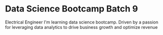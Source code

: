 # Data Science Bootcamp Batch 9

Electrical Engineer
I'm learning data science bootcamp. Driven by a passion for leveraging data analytics to drive business growth and optimize revenue

